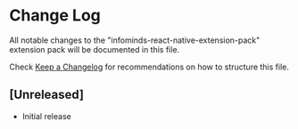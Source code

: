 # Change Log

All notable changes to the "infominds-react-native-extension-pack" extension pack will be documented in this file.

Check [Keep a Changelog](http://keepachangelog.com/) for recommendations on how to structure this file.

## [Unreleased]

- Initial release
